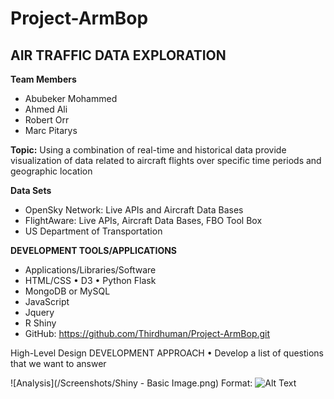 # Project-ArmBop
## AIR TRAFFIC DATA EXPLORATION 

**Team Members**
* Abubeker Mohammed
* Ahmed Ali 
* Robert Orr
* Marc Pitarys

**Topic:**  Using a combination of real-time and historical data provide visualization of data related to aircraft flights over specific time periods and geographic location

 **Data Sets**
 * OpenSky Network:  Live APIs and Aircraft Data Bases 
 * FlightAware:  Live APIs, Aircraft Data Bases, FBO Tool Box 
 * US Department of Transportation 
 
**DEVELOPMENT TOOLS/APPLICATIONS** 
* Applications/Libraries/Software 
* HTML/CSS • D3 • Python Flask 
* MongoDB or MySQL 
* JavaScript
* Jquery 
* R Shiny
* GitHub:  https://github.com/Thirdhuman/Project-ArmBop.git

High-Level Design
DEVELOPMENT APPROACH
• Develop a list of questions that we want to answer

![Analysis](/Screenshots/Shiny - Basic Image.png)
Format: ![Alt Text](url)
